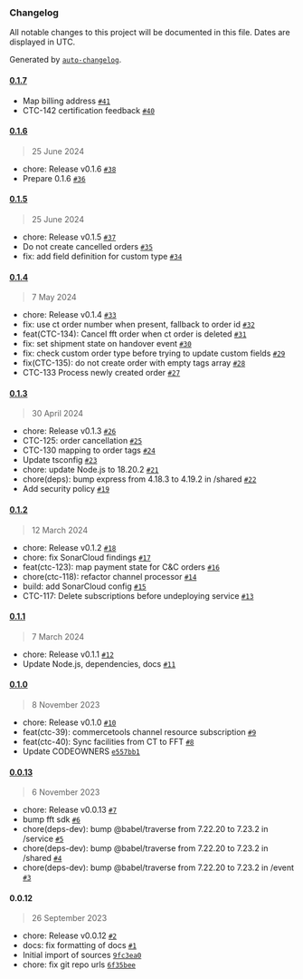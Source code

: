 ### Changelog

All notable changes to this project will be documented in this file. Dates are displayed in UTC.

Generated by [`auto-changelog`](https://github.com/CookPete/auto-changelog).

#### [0.1.7](https://github.com/fulfillmenttools/commercetools-connector/compare/0.1.6...0.1.7)

- Map billing address [`#41`](https://github.com/fulfillmenttools/commercetools-connector/pull/41)
- CTC-142 certification feedback [`#40`](https://github.com/fulfillmenttools/commercetools-connector/pull/40)

#### [0.1.6](https://github.com/fulfillmenttools/commercetools-connector/compare/0.1.5...0.1.6)

> 25 June 2024

- chore: Release v0.1.6 [`#38`](https://github.com/fulfillmenttools/commercetools-connector/pull/38)
- Prepare 0.1.6 [`#36`](https://github.com/fulfillmenttools/commercetools-connector/pull/36)

#### [0.1.5](https://github.com/fulfillmenttools/commercetools-connector/compare/0.1.4...0.1.5)

> 25 June 2024

- chore: Release v0.1.5 [`#37`](https://github.com/fulfillmenttools/commercetools-connector/pull/37)
- Do not create cancelled orders [`#35`](https://github.com/fulfillmenttools/commercetools-connector/pull/35)
- fix: add field definition for custom type [`#34`](https://github.com/fulfillmenttools/commercetools-connector/pull/34)

#### [0.1.4](https://github.com/fulfillmenttools/commercetools-connector/compare/0.1.3...0.1.4)

> 7 May 2024

- chore: Release v0.1.4 [`#33`](https://github.com/fulfillmenttools/commercetools-connector/pull/33)
- fix: use ct order number when present, fallback to order id [`#32`](https://github.com/fulfillmenttools/commercetools-connector/pull/32)
- feat(CTC-134): Cancel fft order when ct order is deleted [`#31`](https://github.com/fulfillmenttools/commercetools-connector/pull/31)
- fix: set shipment state on handover event [`#30`](https://github.com/fulfillmenttools/commercetools-connector/pull/30)
- fix: check custom order type before trying to update custom fields [`#29`](https://github.com/fulfillmenttools/commercetools-connector/pull/29)
- fix(CTC-135): do not create order with empty tags array [`#28`](https://github.com/fulfillmenttools/commercetools-connector/pull/28)
- CTC-133 Process newly created order [`#27`](https://github.com/fulfillmenttools/commercetools-connector/pull/27)

#### [0.1.3](https://github.com/fulfillmenttools/commercetools-connector/compare/0.1.2...0.1.3)

> 30 April 2024

- chore: Release v0.1.3 [`#26`](https://github.com/fulfillmenttools/commercetools-connector/pull/26)
- CTC-125: order cancellation [`#25`](https://github.com/fulfillmenttools/commercetools-connector/pull/25)
- CTC-130 mapping to order tags [`#24`](https://github.com/fulfillmenttools/commercetools-connector/pull/24)
- Update tsconfig [`#23`](https://github.com/fulfillmenttools/commercetools-connector/pull/23)
- chore: update Node.js to 18.20.2 [`#21`](https://github.com/fulfillmenttools/commercetools-connector/pull/21)
- chore(deps): bump express from 4.18.3 to 4.19.2 in /shared [`#22`](https://github.com/fulfillmenttools/commercetools-connector/pull/22)
- Add security policy [`#19`](https://github.com/fulfillmenttools/commercetools-connector/pull/19)

#### [0.1.2](https://github.com/fulfillmenttools/commercetools-connector/compare/0.1.1...0.1.2)

> 12 March 2024

- chore: Release v0.1.2 [`#18`](https://github.com/fulfillmenttools/commercetools-connector/pull/18)
- chore: fix SonarCloud findings [`#17`](https://github.com/fulfillmenttools/commercetools-connector/pull/17)
- feat(ctc-123): map payment state for C&C orders [`#16`](https://github.com/fulfillmenttools/commercetools-connector/pull/16)
- chore(ctc-118): refactor channel processor [`#14`](https://github.com/fulfillmenttools/commercetools-connector/pull/14)
- build: add SonarCloud config [`#15`](https://github.com/fulfillmenttools/commercetools-connector/pull/15)
- CTC-117: Delete subscriptions before undeploying service [`#13`](https://github.com/fulfillmenttools/commercetools-connector/pull/13)

#### [0.1.1](https://github.com/fulfillmenttools/commercetools-connector/compare/0.1.0...0.1.1)

> 7 March 2024

- chore: Release v0.1.1 [`#12`](https://github.com/fulfillmenttools/commercetools-connector/pull/12)
- Update Node.js, dependencies, docs [`#11`](https://github.com/fulfillmenttools/commercetools-connector/pull/11)

#### [0.1.0](https://github.com/fulfillmenttools/commercetools-connector/compare/0.0.13...0.1.0)

> 8 November 2023

- chore: Release v0.1.0 [`#10`](https://github.com/fulfillmenttools/commercetools-connector/pull/10)
- feat(ctc-39): commercetools channel resource subscription [`#9`](https://github.com/fulfillmenttools/commercetools-connector/pull/9)
- feat(ctc-40): Sync facilities from CT to FFT [`#8`](https://github.com/fulfillmenttools/commercetools-connector/pull/8)
- Update CODEOWNERS [`e557bb1`](https://github.com/fulfillmenttools/commercetools-connector/commit/e557bb12869760293b439b88ebec28dfdf412ddc)

#### [0.0.13](https://github.com/fulfillmenttools/commercetools-connector/compare/0.0.12...0.0.13)

> 6 November 2023

- chore: Release v0.0.13 [`#7`](https://github.com/fulfillmenttools/commercetools-connector/pull/7)
- bump fft sdk [`#6`](https://github.com/fulfillmenttools/commercetools-connector/pull/6)
- chore(deps-dev): bump @babel/traverse from 7.22.20 to 7.23.2 in /service [`#5`](https://github.com/fulfillmenttools/commercetools-connector/pull/5)
- chore(deps-dev): bump @babel/traverse from 7.22.20 to 7.23.2 in /shared [`#4`](https://github.com/fulfillmenttools/commercetools-connector/pull/4)
- chore(deps-dev): bump @babel/traverse from 7.22.20 to 7.23.2 in /event [`#3`](https://github.com/fulfillmenttools/commercetools-connector/pull/3)

#### 0.0.12

> 26 September 2023

- chore: Release v0.0.12 [`#2`](https://github.com/fulfillmenttools/commercetools-connector/pull/2)
- docs: fix formatting of docs [`#1`](https://github.com/fulfillmenttools/commercetools-connector/pull/1)
- Initial import of sources [`9fc3ea0`](https://github.com/fulfillmenttools/commercetools-connector/commit/9fc3ea0c306ffd4f5474c5276a333421dc1c3c99)
- chore: fix git repo urls [`6f35bee`](https://github.com/fulfillmenttools/commercetools-connector/commit/6f35bee22c3d2c58c25e73477413ba935bb0c2e1)
